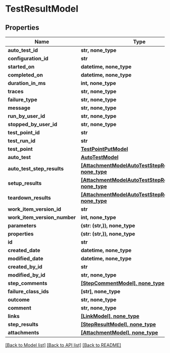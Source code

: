 # TestResultModel


## Properties
Name | Type | Description | Notes
------------ | ------------- | ------------- | -------------
**auto_test_id** | **str, none_type** |  | [optional] 
**configuration_id** | **str** |  | [optional] 
**started_on** | **datetime, none_type** |  | [optional] 
**completed_on** | **datetime, none_type** |  | [optional] 
**duration_in_ms** | **int, none_type** |  | [optional] 
**traces** | **str, none_type** |  | [optional] 
**failure_type** | **str, none_type** |  | [optional] 
**message** | **str, none_type** |  | [optional] 
**run_by_user_id** | **str, none_type** |  | [optional] 
**stopped_by_user_id** | **str, none_type** |  | [optional] 
**test_point_id** | **str** |  | [optional] 
**test_run_id** | **str** |  | [optional] 
**test_point** | [**TestPointPutModel**](TestPointPutModel.md) |  | [optional] 
**auto_test** | [**AutoTestModel**](AutoTestModel.md) |  | [optional] 
**auto_test_step_results** | [**[AttachmentModelAutoTestStepResultsModel], none_type**](AttachmentModelAutoTestStepResultsModel.md) |  | [optional] 
**setup_results** | [**[AttachmentModelAutoTestStepResultsModel], none_type**](AttachmentModelAutoTestStepResultsModel.md) |  | [optional] 
**teardown_results** | [**[AttachmentModelAutoTestStepResultsModel], none_type**](AttachmentModelAutoTestStepResultsModel.md) |  | [optional] 
**work_item_version_id** | **str** |  | [optional] 
**work_item_version_number** | **int, none_type** |  | [optional] 
**parameters** | **{str: (str,)}, none_type** |  | [optional] 
**properties** | **{str: (str,)}, none_type** |  | [optional] 
**id** | **str** |  | [optional] 
**created_date** | **datetime, none_type** |  | [optional] 
**modified_date** | **datetime, none_type** |  | [optional] 
**created_by_id** | **str** |  | [optional] 
**modified_by_id** | **str, none_type** |  | [optional] 
**step_comments** | [**[StepCommentModel], none_type**](StepCommentModel.md) |  | [optional] 
**failure_class_ids** | **[str], none_type** |  | [optional] 
**outcome** | **str, none_type** |  | [optional] 
**comment** | **str, none_type** |  | [optional] 
**links** | [**[LinkModel], none_type**](LinkModel.md) |  | [optional] 
**step_results** | [**[StepResultModel], none_type**](StepResultModel.md) |  | [optional] 
**attachments** | [**[AttachmentModel], none_type**](AttachmentModel.md) |  | [optional] 

[[Back to Model list]](../README.md#documentation-for-models) [[Back to API list]](../README.md#documentation-for-api-endpoints) [[Back to README]](../README.md)


